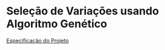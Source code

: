 # Seleção de Variações usando Algoritmo Genético

[Especificação do Projeto](https://github.com/AndersonAlencarBarros/IC/blob/main/Sele%C3%A7%C3%A3o%20de%20Varia%C3%A7%C3%B5es%20usando%20Algoritmo%20Gen%C3%A9tico/EspecificacaoProjeto1.pdf)
